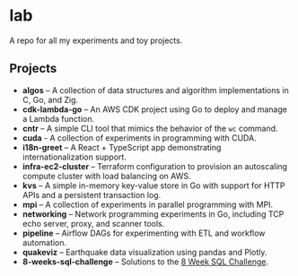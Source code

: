 # lab

A repo for all my experiments and toy projects.

## Projects

- **algos** – A collection of data structures and algorithm implementations in C, Go, and Zig.
- **cdk-lambda-go** – An AWS CDK project using Go to deploy and manage a Lambda function.
- **cntr** – A simple CLI tool that mimics the behavior of the `wc` command.
- **cuda** - A collection of experiments in programming with CUDA.
- **i18n-greet** – A React + TypeScript app demonstrating internationalization support.
- **infra-ec2-cluster** – Terraform configuration to provision an autoscaling compute cluster with load balancing on AWS.
- **kvs** – A simple in-memory key-value store in Go with support for HTTP APIs and a persistent transaction log.
- **mpi** – A collection of experiments in parallel programming with MPI.
- **networking** – Network programming experiments in Go, including TCP echo server, proxy, and scanner tools.
- **pipeline** – Airflow DAGs for experimenting with ETL and workflow automation.
- **quakeviz** – Earthquake data visualization using pandas and Plotly.
- **8-weeks-sql-challenge** – Solutions to the [8 Week SQL Challenge](https://8weeksqlchallenge.com/).

